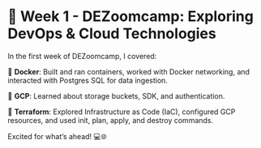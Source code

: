 
# 🚀 Week 1 - DEZoomcamp: Exploring DevOps & Cloud Technologies 

In the first week of DEZoomcamp, I covered:

🔹 **Docker**: Built and ran containers, worked with Docker networking, and interacted with Postgres SQL for data ingestion.

🔹 **GCP**: Learned about storage buckets, SDK, and authentication.

🔹 **Terraform**: Explored Infrastructure as Code (IaC), configured GCP resources, and used init, plan, apply, and destroy commands.

Excited for what’s ahead! 💻🌐


